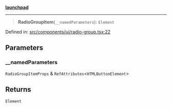 [**launchpad**](index.md)

***

> **RadioGroupItem**(`__namedParameters`): `Element`

Defined in: [src/components/ui/radio-group.tsx:22](https://github.com/victorbratov/launchpad/blob/d14315d3bd6634bc1c0e4507f8ad0551e9221cbc/src/components/ui/radio-group.tsx#L22)

## Parameters

### \_\_namedParameters

`RadioGroupItemProps` & `RefAttributes`\<`HTMLButtonElement`\>

## Returns

`Element`
